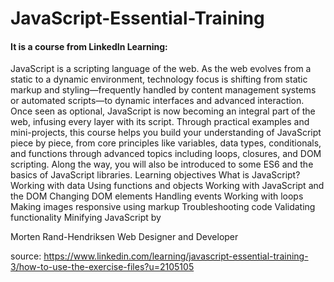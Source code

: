 # JavaScript-Essential-Training

#### It is a course from LinkedIn Learning:

JavaScript is a scripting language of the web. As the web evolves from a static to a dynamic environment, technology focus is shifting from static markup and styling—frequently handled by content management systems or automated scripts—to dynamic interfaces and advanced interaction. Once seen as optional, JavaScript is now becoming an integral part of the web, infusing every layer with its script.  Through practical examples and mini-projects, this course helps you build your understanding of JavaScript piece by piece, from core principles like variables, data types, conditionals, and functions through advanced topics including loops, closures, and DOM scripting. Along the way, you will also be introduced to some ES6 and the basics of JavaScript libraries. Learning objectives What is JavaScript? Working with data Using functions and objects Working with JavaScript and the DOM Changing DOM elements Handling events Working with loops Making images responsive using markup Troubleshooting code Validating functionality Minifying JavaScript
by

Morten Rand-Hendriksen
Web Designer and Developer

source: https://www.linkedin.com/learning/javascript-essential-training-3/how-to-use-the-exercise-files?u=2105105
